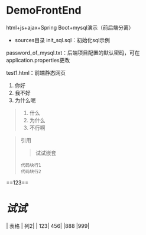 # DemoFrontEnd

html+js+ajax+Spring Boot+mysql演示（前后端分离）

- sources目录
init_sql.sql：初始化sql示例

password_of_mysql.txt：后端项目配置的默认密码，可在application.properties更改 

test1.html：前端静态网页

1. 你好
  1. 我不好
  2. 为什么呢

> 1. 什么
>   1. 为什么
>   2. 不行啊

> 引用
> > 试试嵌套
> ```
> 代码块行1
> 代码块行2
> ```

==123==

# *试试*

| 表格 | 列2|
| 123| 456|
|888 |999|
